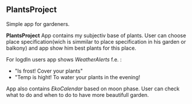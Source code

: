 ## PlantsProject
Simple app for gardeners.

**PlantsProject** App contains my subjectiv base of plants. 
User can choose place specification(wich is simmilar to place specification in his garden or balkony) and app show him best plants for this place.

For logdIn users app shows *WeatherAlerts* f.e. :
- "Is frost! Cover your plants"
- "Temp is hight! To water your plants in the evening!

App also contains *EkoCalendar* based on moon phase. User can check what to do and when to do to have more beautifull garden.
